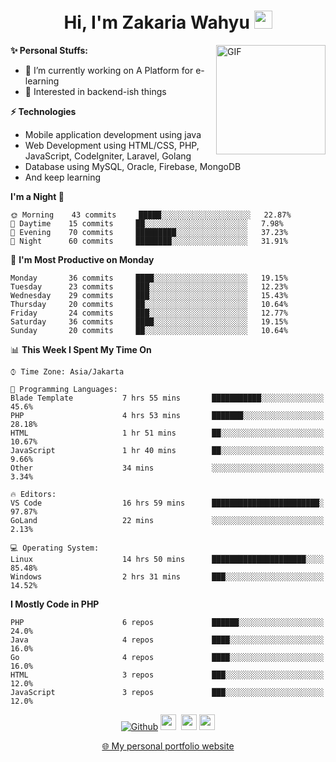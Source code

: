 <h1 align="center">Hi, I'm Zakaria Wahyu <img src="https://github.com/TheDudeThatCode/TheDudeThatCode/blob/master/Assets/Hi.gif" width="29px"></h1>

<img align="right" alt="GIF" height="175px" src="https://www.nayakapratama.co.id/wp-content/uploads/2019/07/Website-Maintenance.gif" />

**✨ Personal Stuffs:**
- 🔭 I’m currently working on A Platform for e-learning 
- 🌱 Interested in backend-ish things

**⚡ Technologies**
- Mobile application development using java
- Web Development using HTML/CSS, PHP, JavaScript, CodeIgniter, Laravel, Golang
- Database using MySQL, Oracle, Firebase, MongoDB
- And keep learning

<!--START_SECTION:waka-->
**I'm a Night 🦉** 

```text
🌞 Morning    43 commits     █████░░░░░░░░░░░░░░░░░░░░   22.87% 
🌆 Daytime    15 commits     ██░░░░░░░░░░░░░░░░░░░░░░░   7.98% 
🌃 Evening    70 commits     █████████░░░░░░░░░░░░░░░░   37.23% 
🌙 Night      60 commits     ████████░░░░░░░░░░░░░░░░░   31.91%

```
📅 **I'm Most Productive on Monday** 

```text
Monday       36 commits     ████░░░░░░░░░░░░░░░░░░░░░   19.15% 
Tuesday      23 commits     ███░░░░░░░░░░░░░░░░░░░░░░   12.23% 
Wednesday    29 commits     ███░░░░░░░░░░░░░░░░░░░░░░   15.43% 
Thursday     20 commits     ██░░░░░░░░░░░░░░░░░░░░░░░   10.64% 
Friday       24 commits     ███░░░░░░░░░░░░░░░░░░░░░░   12.77% 
Saturday     36 commits     ████░░░░░░░░░░░░░░░░░░░░░   19.15% 
Sunday       20 commits     ██░░░░░░░░░░░░░░░░░░░░░░░   10.64%

```


📊 **This Week I Spent My Time On** 

```text
⌚︎ Time Zone: Asia/Jakarta

💬 Programming Languages: 
Blade Template           7 hrs 55 mins       ███████████░░░░░░░░░░░░░░   45.6% 
PHP                      4 hrs 53 mins       ███████░░░░░░░░░░░░░░░░░░   28.18% 
HTML                     1 hr 51 mins        ██░░░░░░░░░░░░░░░░░░░░░░░   10.67% 
JavaScript               1 hr 40 mins        ██░░░░░░░░░░░░░░░░░░░░░░░   9.66% 
Other                    34 mins             ░░░░░░░░░░░░░░░░░░░░░░░░░   3.34%

🔥 Editors: 
VS Code                  16 hrs 59 mins      ████████████████████████░   97.87% 
GoLand                   22 mins             ░░░░░░░░░░░░░░░░░░░░░░░░░   2.13%

💻 Operating System: 
Linux                    14 hrs 50 mins      █████████████████████░░░░   85.48% 
Windows                  2 hrs 31 mins       ███░░░░░░░░░░░░░░░░░░░░░░   14.52%

```

**I Mostly Code in PHP** 

```text
PHP                      6 repos             ██████░░░░░░░░░░░░░░░░░░░   24.0% 
Java                     4 repos             ████░░░░░░░░░░░░░░░░░░░░░   16.0% 
Go                       4 repos             ████░░░░░░░░░░░░░░░░░░░░░   16.0% 
HTML                     3 repos             ███░░░░░░░░░░░░░░░░░░░░░░   12.0% 
JavaScript               3 repos             ███░░░░░░░░░░░░░░░░░░░░░░   12.0%

```



<!--END_SECTION:waka-->

<p align="center">
<a href="https://github.com/zakariawahyu" target="_blank"><img alt="Github" src="https://img.shields.io/badge/GitHub-%2312100E.svg?&style=for-the-badge&logo=Github&logoColor=white" /></a>
<a href="https://www.twitter.com/_zakariawahyu"><img src="https://img.shields.io/badge/twitter-%231DA1F2.svg?&style=for-the-badge&logo=twitter&logoColor=white" height=25></a> 
<a href="https://www.linkedin.com/in/zakariawahyu"><img src="https://img.shields.io/badge/linkedin-%230077B5.svg?&style=for-the-badge&logo=linkedin&logoColor=white" height=25></a> 
<a href="https://www.instagram.com/_zakariawahyu"><img src="https://img.shields.io/badge/instagram-%23E4405F.svg?&style=for-the-badge&logo=instagram&logoColor=white" height=25></a></p>
<p align="center"><a href="https://www.zakariawahyu.site">🌐 My personal portfolio website</a></p>
